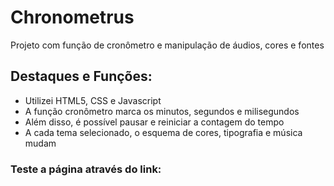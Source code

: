 <h1>Chronometrus</h1>

<p>Projeto com função de cronômetro e manipulação de áudios, cores e fontes</p>

<h2>Destaques e Funções:</h2>
<ul>
  <li>Utilizei HTML5, CSS e Javascript</li>
  <li>A função cronômetro marca os minutos, segundos e milisegundos</li>
  <li>Além disso, é possível pausar e reiniciar a contagem do tempo</li>
  <li>A cada tema selecionado, o esquema de cores, tipografia e música mudam</li>
</ul>

<h3>Teste a página através do link: </h3>

